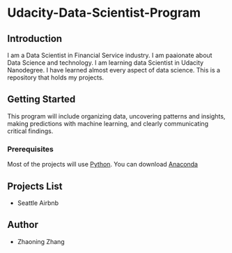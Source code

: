 # Udacity-Data-Scientist-Program

## Introduction

I am a Data Scientist in Financial Service industry. I am paaionate about Data Science and technology. I am learning data Scientist in Udacity Nanodegree. I have learned almost every aspect of data science. This is a repository that holds my projects. 


## Getting Started

This program will include organizing data, uncovering patterns and insights, making predictions with machine learning, and clearly communicating critical findings.

### Prerequisites

Most of the projects will use [Python](https://www.python.org). You can download [Anaconda](https://www.continuum.io/downloads)

## Projects List

 * Seattle Airbnb
 

## Author

* Zhaoning Zhang
